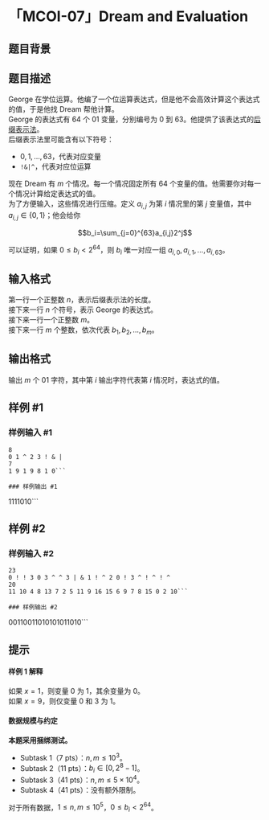 # 「MCOI-07」Dream and Evaluation

## 题目背景



## 题目描述

George 在学位运算。他编了一个位运算表达式，但是他不会高效计算这个表达式的值，于是他找 Dream 帮他计算。  
George 的表达式有 $64$ 个 01 变量，分别编号为 $0$ 到 $63$。他提供了该表达式的[后缀表示法](https://baike.baidu.com/item/%E5%90%8E%E7%BC%80%E8%A1%A8%E7%A4%BA%E6%B3%95/20835385?fr=aladdin)。  
后缀表示法里可能含有以下符号：

 - $0,1,\dots,63$，代表对应变量
 - `!&|^`，代表对应位运算

现在 Dream 有 $m$ 个情况。每一个情况固定所有 $64$ 个变量的值。他需要你对每一个情况计算给定表达式的值。  
为了方便输入，这些情况进行压缩。定义 $a_{i,j}$ 为第 $i$ 情况里的第 $j$ 变量值，其中 $a_{i,j}\in\{0,1\}$；他会给你

$$b_i=\sum_{j=0}^{63}a_{i,j}2^j$$

可以证明，如果 $0\le b_i<2^{64}$，则 $b_i$ 唯一对应一组 $a_{i,0},a_{i,1},\dots,a_{i,63}$。

## 输入格式

第一行一个正整数 $n$，表示后缀表示法的长度。  
接下来一行 $n$ 个符号，表示 George 的表达式。  
接下来一行一个正整数 $m$。  
接下来一行 $m$ 个整数，依次代表 $b_1,b_2,\dots,b_m$。

## 输出格式

输出 $m$ 个 01 字符，其中第 $i$ 输出字符代表第 $i$ 情况时，表达式的值。

## 样例 #1

### 样例输入 #1
```
8
0 1 ^ 2 3 ! & |
7
1 9 1 9 8 1 0```

### 样例输出 #1

```
1111010```

## 样例 #2

### 样例输入 #2
```
23
0 ! ! 3 0 3 ^ ^ 3 | & 1 ! ^ 2 0 ! 3 ^ ! ^ ! ^
20
11 10 4 8 13 7 2 5 11 9 16 15 6 9 7 8 15 0 2 10```

### 样例输出 #2

```
00110011010101011010```

## 提示

#### 样例 1 解释

如果 $x=1$，则变量 $0$ 为 $1$，其余变量为 $0$。  
如果 $x=9$，则仅变量 $0$ 和 $3$ 为 $1$。

#### 数据规模与约定

**本题采用捆绑测试。**

 - Subtask 1（7 pts）：$n,m\le10^3$。  
 - Subtask 2（11 pts）：$b_i\in[0,2^{8}-1]$。
 - Subtask 3（41 pts）：$n,m\le5\times10^4$。
 - Subtask 4（41 pts）：没有额外限制。

对于所有数据，$1\le n,m\le10^5$，$0\le b_i<2^{64}$。
